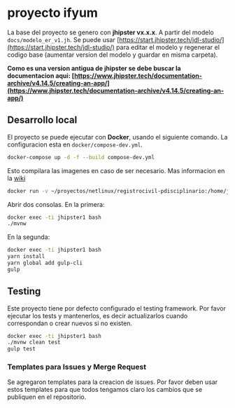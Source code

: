 proyecto ifyum
===

La base del proyecto se genero con **jhipster vx.x.x**. A partir del modelo `docs/modelo_er_v1.jh`. Se puede usar [https://start.jhipster.tech/jdl-studio/](https://start.jhipster.tech/jdl-studio/) para editar el modelo y regenerar el codigo base (aumentar version del modelo y guardar en misma carpeta).

**Como es una version antigua de jhipster se debe buscar la documentacion aqui: [https://www.jhipster.tech/documentation-archive/v4.14.5/creating-an-app/](https://www.jhipster.tech/documentation-archive/v4.14.5/creating-an-app/)**


## Desarrollo local

El proyecto se puede ejecutar con **Docker**, usando el siguiente comando. La configuracion esta en `docker/compose-dev.yml`.

```bash
docker-compose up -d -f --build compose-dev.yml
``` 

Esto compilara las imagenes en caso de ser necesario. Mas informacion en la [wiki](/wikis/desarrollo-local)

```bash
docker run -v ~/proyectos/netlinux/registrocivil-pdisciplinario:/home/jhipster/app --name jhipster1 -p 8080:8080 -p 9000:9000 -p 3001:3001 -tid jhipster/jhipster:v4.14.5 tail -f /dev/null
```

Abrir dos consolas. En la primera:

```bash
docker exec -ti jhipster1 bash
./mvnw
```

En la segunda:

```bash
docker exec -ti jhipster1 bash
yarn install
yarn global add gulp-cli
gulp
```

## Testing

Este proyecto tiene por defecto configurado el testing framework. Por favor ejecutar los tests y mantenerlos, es decir actualizarlos cuando correspondan o crear nuevos si no existen.

```bash
docker exec -ti jhipster1 bash
./mvnw clean test
gulp test
```

### Templates para Issues y Merge Request

Se agregaron templates para la creacion de issues. Por favor deben usar estos templates para que todos tengamos claro los cambios que se publiquen en el repositorio.

